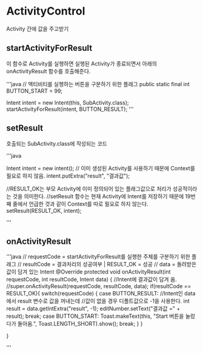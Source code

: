 # ActivityControl
Activity 간에 값을 주고받기

## startActivityForResult

이 함수로 Activity를 실행하면 실행된 Activity가 종료되면서 아래의 onActivityResult 함수를 호출해준다.

'''java
// 액티비티를 실행하는 버튼을 구분하기 위한 플래그
public static final int BUTTON_START = 99;

Intent intent = new Intent(this, SubActivity.class);
startActivityForResult(intent, BUTTON_RESULT);
'''


## setResult
호출되는 SubActivity.class에 작성되는 코드

'''java

Intent intent = new intent(); // 이미 생성된 Activity를 사용하기 때문에 Context를 필요로 하지 않음.
intent.putExtra("result", "결과값");

//RESULT_OK는 부모 Activity에 이미 정의되어 있는 플래그값으로 처리가 성공적이라는 것을 의미한다.
//setResult 함수는 현재 Activity에 Intent를 저장하기 때문에 19번째 줄에서 언급한 것과 같이 Context를 따로 필요로 하지 않는다.
setResult(RESULT_OK, intent);

'''

## onActivityResult

'''java
// requestCode = startActivityForResult를 실행한 주체를 구분하기 위한 플래그
// resultCode = 결과처리의 성공여부 | RESULT_OK = 성공
// data = 돌려받은 값이 담겨 있는 Intent
@Override
protected void onActivityResult(int requestCode, int resultCode, Intent data) {                 //Intent에 결과값이 담겨 옴.
      //super.onActivityResult(requestCode, resultCode, data);
      if(resultCode == RESULT_OK){
      switch(requestCode) {
          case BUTTON_RESULT:
              //Intent인 data에서 result 변수로 값을 꺼내는데
              //값이 없을 경우 디폴트값으로 -1을 사용한다.
              int result = data.getIntExtra("result", -1);
              editNumber.setText("결과값 =" + result);
              break;
          case BUTTON_START:
              Toast.makeText(this, "Start 버튼을 눌렀다가 돌아옴.", Toast.LENGTH_SHORT).show();
              break;
      }
      }

  }

'''
